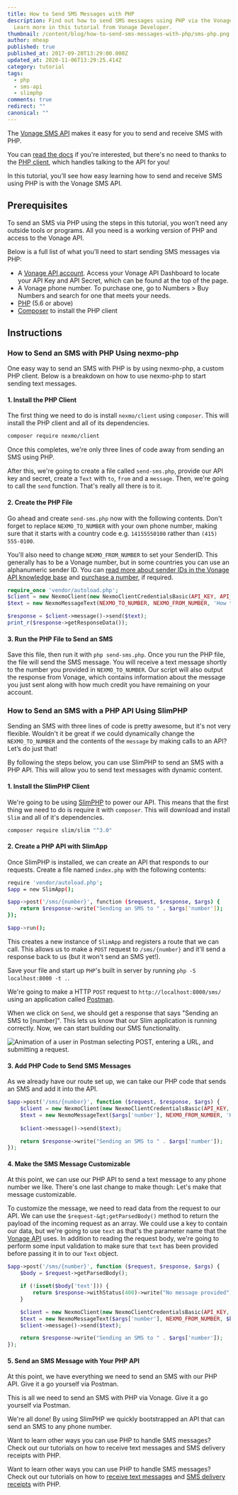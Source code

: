 ```yaml
---
title: How to Send SMS Messages with PHP
description: Find out how to send SMS messages using PHP via the Vonage API.
  Learn more in this tutorial from Vonage Developer.
thumbnail: /content/blog/how-to-send-sms-messages-with-php/sms-php.png
author: mheap
published: true
published_at: 2017-09-20T13:29:00.000Z
updated_at: 2020-11-06T13:29:25.414Z
category: tutorial
tags:
  - php
  - sms-api
  - slimphp
comments: true
redirect: ""
canonical: ""
---
```

The [Vonage SMS API](https://developer.vonage.com/en/messaging/sms/overview) makes it easy for you to send and receive SMS with PHP.

You can [read the docs](https://developer.vonage.com/en/api/sms) if you're interested, but there's no need to thanks to the [PHP client](https://github.com/Nexmo/nexmo-php), which handles talking to the API for you!

In this tutorial, you’ll see how easy learning how to send and receive SMS using PHP is with the Vonage SMS API.

## Prerequisites

To send an SMS via PHP using the steps in this tutorial, you won’t need any outside tools or programs. All you need is a working version of PHP and access to the Vonage API.

Below is a full list of what you’ll need to start sending SMS messages via PHP:

* A [Vonage API account](https://developer.vonage.com/sign-up). Access your Vonage API Dashboard to locate your API Key and API Secret, which can be found at the top of the page.
* A Vonage phone number. To purchase one, go to Numbers > Buy Numbers and search for one that meets your needs.
* [PHP](https://www.php.net/downloads) (5.6 or above)
* [Composer](https://getcomposer.org/) to install the PHP client

<sign-up number></sign-up>

## Instructions

### How to Send an SMS with PHP Using nexmo-php

One easy way to send an SMS with PHP is by using nexmo-php, a custom PHP client. Below is a breakdown on how to use nexmo-php to start sending text messages.

#### 1. Install the PHP Client

The first thing we need to do is install `nexmo/client` using `composer`. This will install the PHP client and all of its dependencies.

```bash
composer require nexmo/client
```

Once this completes, we're only three lines of code away from sending an SMS using PHP.

After this, we're going to create a file called `send-sms.php`, provide our API key and secret, create a `Text` with `to`, `from` and a `message`. Then, we're going to call the `send` function. That's really all there is to it.

#### 2. Create the PHP File

Go ahead and create `send-sms.php` now with the following contents. Don't forget to replace `NEXMO_TO_NUMBER` with your own phone number, making sure that it starts with a country code e.g. `14155550100` rather than `(415) 555-0100`. 

You'll also need to change `NEXMO_FROM_NUMBER` to set your SenderID. This generally has to be a Vonage number, but in some countries you can use an alphanumeric sender ID. You can [read more about sender IDs in the Vonage API knowledge base](https://help.nexmo.com/hc/en-us/articles/204014573-Can-I-Change-the-Sender-ID-for-Nexmo-Outbound-SMS-) and [purchase a number](https://dashboard.nexmo.com/buy-numbers), if required.

```php
require_once 'vendor/autoload.php'; 
$client = new NexmoClient(new NexmoClientCredentialsBasic(API_KEY, API_SECRET)); 
$text = new NexmoMessageText(NEXMO_TO_NUMBER, NEXMO_FROM_NUMBER, 'How to send an SMS with PHP'); 

$response = $client->message()->send($text);
print_r($response->getResponseData());
```

#### 3. Run the PHP File to Send an SMS

Save this file, then run it with `php send-sms.php`. Once you run the PHP file, the file will send the SMS message.  You will receive a text message shortly to the number you provided in `NEXMO_TO_NUMBER`. Our script will also output the response from Vonage, which contains information about the message you just sent along with how much credit you have remaining on your account.

### How to Send an SMS with a PHP API Using SlimPHP

Sending an SMS with three lines of code is pretty awesome, but it's not very flexible. Wouldn't it be great if we could dynamically change the `NEXMO_TO_NUMBER` and the contents of the `message` by making calls to an API? Let’s do just that! 

By following the steps below, you can use SlimPHP to send an SMS with a PHP API. This will allow you to send text messages with dynamic content.

#### 1. Install the SlimPHP Client

We're going to be using [SlimPHP](https://www.slimframework.com/) to power our API. This means that the first thing we need to do is require it with `composer`. This will download and install `Slim` and all of it's dependencies.

```bash
composer require slim/slim "^3.0"
```

#### 2. Create a PHP API with SlimApp

Once SlimPHP is installed, we can create an API that responds to our requests. Create a file named `index.php` with the following contents:

```bash
require 'vendor/autoload.php'; 
$app = new SlimApp(); 

$app->post('/sms/{number}', function ($request, $response, $args) {
    return $response->write("Sending an SMS to " . $args['number']);
});

$app->run();
```

This creates a new instance of `SlimApp` and registers a route that we can call. This allows us to make a `POST` request to `/sms/{number}` and it'll send a response back to us (but it won't send an SMS yet!). 

Save your file and start up `PHP`'s built in server by running `php -S localhost:8000 -t .`.

We're going to make a HTTP `POST` request to `http://localhost:8000/sms/` using an application called [Postman](https://www.getpostman.com/).

When we click on `Send`, we should get a response that says "Sending an SMS to \[number]". This lets us know that our Slim application is running correctly. Now, we can start building our SMS functionality.

![Animation of a user in Postman selecting POST, entering  a URL, and submitting a request.](/content/blog/sending-sms-messages-with-php-dr/send-sms-postman.gif)

#### 3. Add PHP Code to Send SMS Messages

As we already have our route set up, we can take our PHP code that sends an SMS and add it into the API.

```php
$app->post('/sms/{number}', function ($request, $response, $args) {
    $client = new NexmoClient(new NexmoClientCredentialsBasic(API_KEY, API_SECRET));
    $text = new NexmoMessageText($args['number'], NEXMO_FROM_NUMBER, 'How to send an SMS with PHP');
    
    $client->message()->send($text);

    return $response->write("Sending an SMS to " . $args['number']);
});
```

#### 4. Make the SMS Message Customizable

At this point, we can use our PHP API to send a text message to any phone number we like. There's one last change to make though: Let's make that message customizable.

To customize the message, we need to read data from the request to our API. We can use the `$request-&gt;getParsedBody()` method to return the payload of the incoming request as an array. We could use a key to contain our data, but we're going to use `text` as that's the parameter name that the [Vonage API](https://developer.nexmo.com/api/sms) uses. In addition to reading the request body, we're going to perform some input validation to make sure that `text` has been provided before passing it in to our `Text` object.

```php
$app->post('/sms/{number}', function ($request, $response, $args) {
    $body = $request->getParsedBody();

    if (!isset($body['text'])) {
        return $response->withStatus(400)->write("No message provided");
    }

    $client = new NexmoClient(new NexmoClientCredentialsBasic(API_KEY, API_SECRET));
    $text = new NexmoMessageText($args['number'], NEXMO_FROM_NUMBER, $body['text']);
    $client->message()->send($text);

    return $response->write("Sending an SMS to " . $args['number']);
});
```

#### 5. Send an SMS Message with Your PHP API
At this point, we have everything we need to send an SMS with our PHP API. Give it a go yourself via Postman.

This is all we need to send an SMS with PHP via Vonage. Give it a go yourself via Postman.

We're all done! By using SlimPHP we quickly bootstrapped an API that can send an SMS to any phone number.

Want to learn other ways you can use PHP to handle SMS messages? Check out our tutorials on how to receive text messages and SMS delivery receipts with PHP.

Want to learn other ways you can use PHP to handle SMS messages? Check out our tutorials on how to [receive text messages](https://developer.vonage.com/en/blog/receiving-an-sms-with-php-dr) and [SMS delivery receipts](https://developer.vonage.com/en/blog/receiving-sms-delivery-receipts-with-php-dr) with PHP.

<script type="text/javascript" async src="https://platform.twitter.com/widgets.js"></script>

<script>
window.addEventListener('load', function() {
  var codeEls = document.querySelectorAll('code');
  [].forEach.call(codeEls, function(el) {
    el.setAttribute('style', 'font: normal 10pt Consolas, Monaco, monospace; color: #a31515;');
  });
});
</script>
